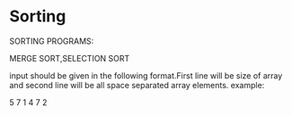 # Sorting
SORTING PROGRAMS:



MERGE SORT,SELECTION SORT



input should be given in the following format.First line will be size of array and second line will be all space separated array elements.
example:

5
7 1 4 7 2
